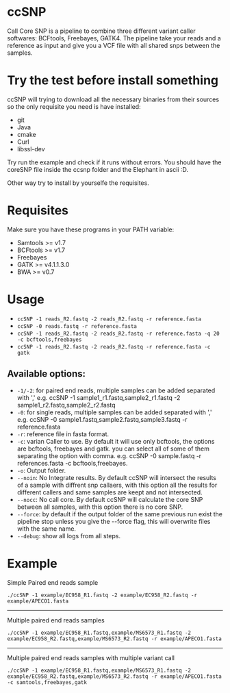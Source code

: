 # ccSNP
Call Core SNP is a pipeline to combine three different variant caller softwares: BCFtools, Freebayes, GATK4. The pipeline take your reads and a reference as input and give you a VCF file with all shared snps between the samples.

# Try the test before install something
ccSNP will trying to download all the necessary binaries from their sources so the only requisite you need is have installed:

* git
* Java
* cmake
* Curl
* libssl-dev

Try run the example and check if it runs without errors. You should have the coreSNP file inside the ccsnp folder and the Elephant in ascii :D.

Other way try to install by yourselfe the requisites.

# Requisites

Make sure you have these programs in your PATH variable:
* Samtools >= v1.7
* BCFtools >= v1.7
* Freebayes
* GATK >= v4.1.1.3.0
* BWA >= v0.7

# Usage

* `ccSNP -1 reads_R2.fastq -2 reads_R2.fastq -r reference.fasta`
* `ccSNP -0 reads.fastq -r reference.fasta`
* `ccSNP -1 reads_R2.fastq -2 reads_R2.fastq -r reference.fasta -q 20 -c bcftools,freebayes`
* `ccSNP -1 reads_R2.fastq -2 reads_R2.fastq -r reference.fasta -c gatk`

## Available options:

* `-1/-2`: for paired end reads, multiple samples can be added separated with ',' e.g. ccSNP -1 sample1_r1.fastq,sample2_r1.fastq -2 sample1_r2.fastq,sample2_r2.fastq
* `-0`: for single reads, multiple samples can be added separated with ',' e.g. ccSNP -0 sample1.fastq,sample2.fastq,sample3.fastq -r reference.fasta
* `-r`: reference file in fasta format.
* `-c`: varian Caller to use. By default it will use only bcftools, the options are bcftools, freebayes and gatk. you can select all of some of them separating the option with comma. e.g. ccSNP -0 sample.fastq -r references.fasta -c bcftools,freebayes.
* `-o`: Output folder.
* `--noin`: No Integrate results. By default ccSNP will intersect the results of a sample with diffrent snp callaers, with this option all the results for different callers and same samples are keept and not intersected.
* `--nocc`: No call core. By default ccSNP will calculate the core SNP between all samples, with this option there is no core SNP.
* `--force`: by default if the output folder of the same previous run exist the pipeline stop unless you give the --force flag, this will overwrite files with the same name.
* `--debug`: show all logs from all steps.

# Example

Simple Paired end reads sample

`./ccSNP -1 example/EC958_R1.fastq -2 example/EC958_R2.fastq -r example/APECO1.fasta`

----

Multiple paired end reads samples

`./ccSNP -1 example/EC958_R1.fastq,example/MS6573_R1.fastq -2 example/EC958_R2.fastq,example/MS6573_R2.fastq -r example/APECO1.fasta`

----

Multiple paired end reads samples with multiple variant call

`./ccSNP -1 example/EC958_R1.fastq,example/MS6573_R1.fastq -2 example/EC958_R2.fastq,example/MS6573_R2.fastq -r example/APECO1.fasta -c samtools,freebayes,gatk`

